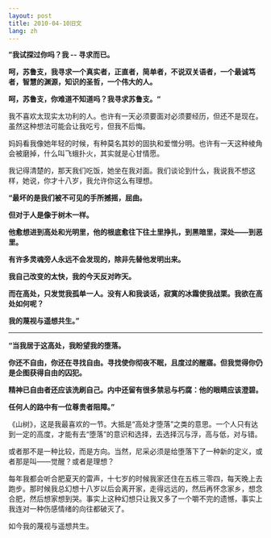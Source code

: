 ```yaml
---
layout: post
title: 2010-04-10旧文
lang: zh
---
```


**”我试探过你吗？我 -- 寻求而已。**

**呵，苏鲁支，我寻求一个真实者，正直者，简单者，不说双关语者，一个最诚笃者，智慧的渊源，知识的圣哲，一个伟大的人。**

**呵，苏鲁支，你难道不知道吗？我寻求苏鲁支。“**

我不喜欢太现实太功利的人。也许有一天必须要面对必须要经历，但还不是现在。虽然这种想法可能会让我吃亏，但我不后悔。

妈妈看我像她年轻的时候，有种莫名其妙的固执和爱憎分明。也许有一天这种棱角会被磨掉，什么叫飞蛾扑火，其实就是心甘情愿。

我记得清楚的，那天我们吃饭，她坐在我对面。我们谈论到什么，我说我不想这样，她说，你才十八岁，我允许你这么有理想。



**“最坏的是我们被不可见的手所撼摇，屈曲。**

**但对于人是像于树木一样。**

**他愈想进到高处和光明里，他的根底愈往下往土里挣扎，到黑暗里，深处——到恶里。**

**有许多灵魂旁人永远不会发现的，除非先替他发明出来。**

**我自己改变的太快，我的今天反对昨天。**

**而在高处，只发觉我孤单一人。没有人和我谈话，寂寞的冰霜使我战栗。我欲在高处如何呢？**

**我的蔑视与遥想共生。”**

****

**“当我居于这高处，我盼望我的堕落。**

**你还不自由，你还在寻找自由。寻找使你彻夜不眠，且度过的醒寤。但我觉得你仍是企图获得自由的囚犯。**

**精神已自由者还应该洗刷自己。内中还留有很多禁忌与朽腐：他的眼睛应该澄碧。**

**任何人的路中有一位尊贵者阻障。”**

《山树》，这是我最喜欢的一节。大抵是“高处才堕落”之类的意思。一个人只有达到一定的高度，才能有去“堕落”的意识和选择，去选择沉与浮，高与低，对与错。

或者那不是一种比较，而是方向。当然，尼采必须是给堕落下了一种新的定义，或者那是叫——觉醒？或者是理想？

每年我都会听合肥夏天的雷声，十七岁的时候我家还住在五栋三零四，每天晚上去跑步。那时候我总幻想十八岁以后会离开家，走得远远的，然后再怀念家乡，想念合肥，然后想家想到哭。事实上这种幻想只让我又多了一个嚼不完的遗憾，事实上我连对一种伤感情绪的向往都破灭了。

如今我的蔑视与遥想共生。